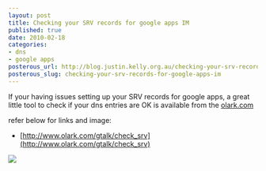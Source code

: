 ```yaml
--- 
layout: post
title: Checking your SRV records for google apps IM
published: true
date: 2010-02-18
categories: 
- dns
- google apps
posterous_url: http://blog.justin.kelly.org.au/checking-your-srv-records-for-google-apps-im
posterous_slug: checking-your-srv-records-for-google-apps-im
---
```

If your having issues setting up your SRV records for google apps, 
a great little tool to check if your dns entries are OK is available from the [olark.com](http://www.olark.com/gtalk/check_srv)

refer below for links and image:

* [http://www.olark.com/gtalk/check_srv](http://www.olark.com/gtalk/check_srv)

![](http://i.minus.com/jbcSXclmPbQC0o.jpg)
